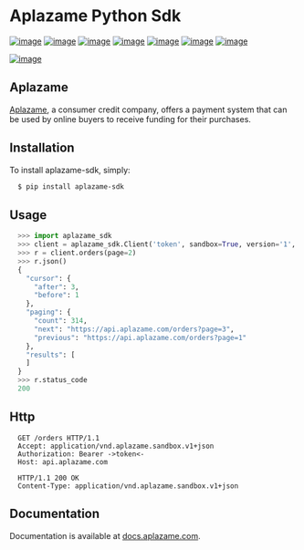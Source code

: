 Aplazame Python Sdk
===================

[![image](https://img.shields.io/pypi/v/aplazame-sdk.svg)](https://pypi.python.org/pypi/aplazame-sdk)
[![image](https://img.shields.io/pypi/wheel/aplazame-sdk.svg)](https://pypi.python.org/pypi/aplazame-sdk)
[![image](https://img.shields.io/pypi/dm/aplazame-sdk.svg)](https://pypi.python.org/pypi/aplazame-sdk)
[![image](https://requires.io/github/aplazame/aplazame-sdk/requirements.svg?branch=master)](https://requires.io/github/aplazame/aplazame-sdk/requirements/?branch=master)
[![image](http://drone.aplazame.com/api/badge/github.com/aplazame/aplazame-sdk/status.svg?branch=master)](http://drone.aplazame.com/github.com/aplazame/aplazame-sdk)
[![image](https://coveralls.io/repos/aplazame/aplazame-sdk/badge.svg?branch=HEAD&service=github)](https://coveralls.io/github/aplazame/aplazame-sdk?branch=HEAD)
[![image](https://codeclimate.com/github/aplazame/aplazame-sdk/badges/gpa.svg)](https://codeclimate.com/github/aplazame/aplazame-sdk)

[![image](https://aplazame.com/static/img/banners/banner-728-white-python.png)](https://aplazame.com)

Aplazame
--------

[Aplazame](https://aplazame.com), a consumer credit company, offers a payment system that can be
used by online buyers to receive funding for their purchases.

Installation
------------

To install aplazame-sdk, simply:

``` sh
  $ pip install aplazame-sdk
```

Usage
-----

``` python
  >>> import aplazame_sdk
  >>> client = aplazame_sdk.Client('token', sandbox=True, version='1', ctype='json')
  >>> r = client.orders(page=2)
  >>> r.json()
  {
    "cursor": {
      "after": 3,
      "before": 1
    },
    "paging": {
      "count": 314,
      "next": "https://api.aplazame.com/orders?page=3",
      "previous": "https://api.aplazame.com/orders?page=1"
    },
    "results": [
    ]
  }
  >>> r.status_code
  200
```

Http
----

``` http
  GET /orders HTTP/1.1
  Accept: application/vnd.aplazame.sandbox.v1+json
  Authorization: Bearer ->token<-
  Host: api.aplazame.com

  HTTP/1.1 200 OK
  Content-Type: application/vnd.aplazame.sandbox.v1+json
```

Documentation
-------------

Documentation is available at [docs.aplazame.com](http://docs.aplazame.com).
